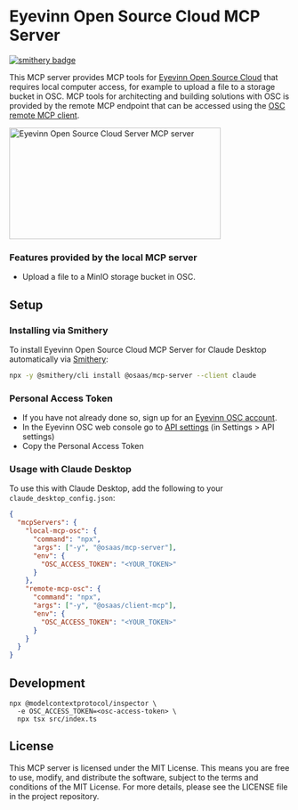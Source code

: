 # Eyevinn Open Source Cloud MCP Server

[![smithery badge](https://smithery.ai/badge/@osaas/mcp-server)](https://smithery.ai/server/@osaas/mcp-server)

This MCP server provides MCP tools for [Eyevinn Open Source Cloud](www.osaas.io) that requires local computer access, for example to upload a file to a storage bucket in OSC. MCP tools for architecting and building solutions with OSC is provided by the remote MCP endpoint that can be accessed using the [OSC remote MCP client](https://www.npmjs.com/package/@osaas/client-mcp).

<a href="https://glama.ai/mcp/servers/ku9s6ow21e"><img width="380" height="200" src="https://glama.ai/mcp/servers/ku9s6ow21e/badge" alt="Eyevinn Open Source Cloud Server MCP server" /></a>

### Features provided by the local MCP server

- Upload a file to a MinIO storage bucket in OSC.

## Setup

### Installing via Smithery

To install Eyevinn Open Source Cloud MCP Server for Claude Desktop automatically via [Smithery](https://smithery.ai/server/@osaas/mcp-server):

```bash
npx -y @smithery/cli install @osaas/mcp-server --client claude
```

### Personal Access Token

- If you have not already done so, sign up for an [Eyevinn OSC account](https://app.osaas.io).
- In the Eyevinn OSC web console go to [API settings](https://app.osaas.io/dashboard/settings/api) (in Settings > API settings)
- Copy the Personal Access Token

### Usage with Claude Desktop

To use this with Claude Desktop, add the following to your `claude_desktop_config.json`:

```json
{
  "mcpServers": {
    "local-mcp-osc": {
      "command": "npx",
      "args": ["-y", "@osaas/mcp-server"],
      "env": {
        "OSC_ACCESS_TOKEN": "<YOUR_TOKEN>"
      }
    },
    "remote-mcp-osc": {
      "command": "npx",
      "args": ["-y", "@osaas/client-mcp"],
      "env": {
        "OSC_ACCESS_TOKEN": "<YOUR_TOKEN>"
      }
    }
  }
}
```

## Development

```
npx @modelcontextprotocol/inspector \
  -e OSC_ACCESS_TOKEN=<osc-access-token> \
  npx tsx src/index.ts
```

## License

This MCP server is licensed under the MIT License. This means you are free to use, modify, and distribute the software, subject to the terms and conditions of the MIT License. For more details, please see the LICENSE file in the project repository.
